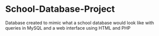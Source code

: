 # School-Database-Project
Database created to mimic what a school database would look like with queries in MySQL and a web interface using HTML and PHP
